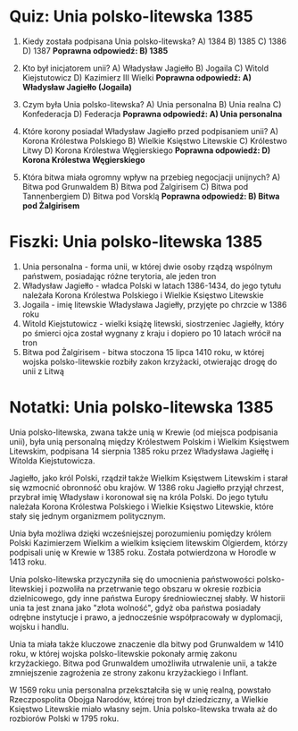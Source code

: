  # Quiz: Unia polsko-litewska 1385

1. Kiedy została podpisana Unia polsko-litewska?
   A) 1384
   B) 1385
   C) 1386
   D) 1387
   **Poprawna odpowiedź: B) 1385**

2. Kto był inicjatorem unii?
   A) Władysław Jagiełło
   B) Jogaila
   C) Witold Kiejstutowicz
   D) Kazimierz III Wielki
   **Poprawna odpowiedź: A) Władysław Jagiełło (Jogaila)**

3. Czym była Unia polsko-litewska?
   A) Unia personalna
   B) Unia realna
   C) Konfederacja
   D) Federacja
   **Poprawna odpowiedź: A) Unia personalna**

4. Które korony posiadał Władysław Jagiełło przed podpisaniem unii?
   A) Korona Królestwa Polskiego
   B) Wielkie Księstwo Litewskie
   C) Królestwo Litwy
   D) Korona Królestwa Węgierskiego
   **Poprawna odpowiedź: D) Korona Królestwa Węgierskiego**

5. Która bitwa miała ogromny wpływ na przebieg negocjacji unijnych?
   A) Bitwa pod Grunwaldem
   B) Bitwa pod Żalgirisem
   C) Bitwa pod Tannenbergiem
   D) Bitwa pod Vorsklą
   **Poprawna odpowiedź: B) Bitwa pod Żalgirisem**

# Fiszki: Unia polsko-litewska 1385

1. Unia personalna - forma unii, w której dwie osoby rządzą wspólnym państwem, posiadając różne terytoria, ale jeden tron
2. Władysław Jagiełło - władca Polski w latach 1386-1434, do jego tytułu należała Korona Królestwa Polskiego i Wielkie Księstwo Litewskie
3. Jogaila - imię litewskie Władysława Jagiełły, przyjęte po chrzcie w 1386 roku
4. Witold Kiejstutowicz - wielki książę litewski, siostrzeniec Jagiełły, który po śmierci ojca został wygnany z kraju i dopiero po 10 latach wrócił na tron
5. Bitwa pod Żalgirisem - bitwa stoczona 15 lipca 1410 roku, w której wojska polsko-litewskie rozbiły zakon krzyżacki, otwierając drogę do unii z Litwą

# Notatki: Unia polsko-litewska 1385

Unia polsko-litewska, zwana także unią w Krewie (od miejsca podpisania unii), była unią personalną między Królestwem Polskim i Wielkim Księstwem Litewskim, podpisana 14 sierpnia 1385 roku przez Władysława Jagiełłę i Witolda Kiejstutowicza.

Jagiełło, jako król Polski, rządził także Wielkim Księstwem Litewskim i starał się wzmocnić obronność obu krajów. W 1386 roku Jagiełło przyjął chrzest, przybrał imię Władysław i koronował się na króla Polski. Do jego tytułu należała Korona Królestwa Polskiego i Wielkie Księstwo Litewskie, które stały się jednym organizmem politycznym.

Unia była możliwa dzięki wcześniejszej porozumieniu pomiędzy królem Polski Kazimierzem Wielkim a wielkim księciem litewskim Olgierdem, którzy podpisali unię w Krewie w 1385 roku. Została potwierdzona w Horodle w 1413 roku.

Unia polsko-litewska przyczyniła się do umocnienia państwowości polsko-litewskiej i pozwoliła na przetrwanie tego obszaru w okresie rozbicia dzielnicowego, gdy inne państwa Europy średniowiecznej słabły. W historii unia ta jest znana jako "złota wolność", gdyż oba państwa posiadały odrębne instytucje i prawo, a jednocześnie współpracowały w dyplomacji, wojsku i handlu.

Unia ta miała także kluczowe znaczenie dla bitwy pod Grunwaldem w 1410 roku, w której wojska polsko-litewskie pokonały armię zakonu krzyżackiego. Bitwa pod Grunwaldem umożliwiła utrwalenie unii, a także zmniejszenie zagrożenia ze strony zakonu krzyżackiego i Inflant.

W 1569 roku unia personalna przekształciła się w unię realną, powstało Rzeczpospolita Obojga Narodów, której tron był dziedziczny, a Wielkie Księstwo Litewskie miało własny sejm. Unia polsko-litewska trwała aż do rozbiorów Polski w 1795 roku.
